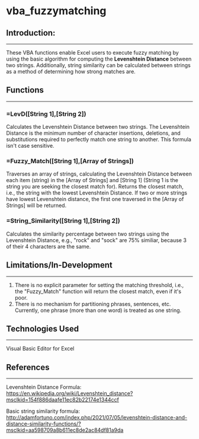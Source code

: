 # **vba_fuzzymatching**

## **Introduction:**
-------------------------
These VBA functions enable Excel users to execute fuzzy matching by using the basic algorithm for computing the **Levenshtein Distance** between two strings. Additionally, string similarity can be calculated between strings as a method of determining how strong matches are.

## **Functions**
-------------------------
### =LevD([String 1],[String 2])
Calculates the Levenshtein Distance between two strings. The Levenshtein Distance is the minimum number of character insertions, deletions, and substitutions required to perfectly match one string to another. This formula isn't case sensitive.

### =Fuzzy_Match([String 1],[Array of Strings]) 
Traverses an array of strings, calculating the Levenshtein Distance between each item (string) in the [Array of Strings] and [String 1] (String 1 is the string you are seeking the closest match for). Returns the closest match, i.e., the string with the lowest Levenshtein Distance. If two or more strings have lowest Levenshtein distance, the first one traversed in the [Array of Strings] will be returned.

### =String_Similarity([String 1],[String 2])
Calculates the similarity percentage between two strings using the Levenshtein Distance, e.g., "rock" and "sock" are 75% similiar, because 3 of their 4 characters are the same.

## **Limitations/In-Development**
-------------------------
1. There is no explicit parameter for setting the matching threshold, i.e., the "Fuzzy_Match" function will return the closest match, even if it's poor.
2. There is no mechanism for partitioning phrases, sentences, etc. Currently, one phrase (more than one word) is treated as one string.

## **Technologies Used**
-------------------------
Visual Basic Editor for Excel

## **References**
-------------------------
Levenshtein Distance Formula: https://en.wikipedia.org/wiki/Levenshtein_distance?msclkid=154f886daafe11ec82b22174e1344ccf

Basic string similarity formula: http://adamfortuno.com/index.php/2021/07/05/levenshtein-distance-and-distance-similarity-functions/?msclkid=aa598709a8b611ec8de2ac84df81a9da

